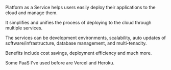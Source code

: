 Platform as a Service helps users easily deploy their applications to the cloud and manage them.

It simplifies and unifies the process of deploying to the cloud through multiple services.

The services can be development environments, scalability, auto updates of software/infrastructure, database management, and multi-tenacity.

Benefits include cost savings, deployment efficiency and much more.

Some PaaS I've used before are Vercel and Heroku.